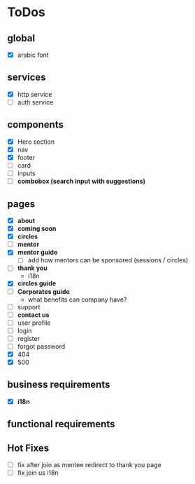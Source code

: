 # ToDos

## global

- [x] arabic font

## services

- [x] http service
- [ ] auth service

## components

- [x] Hero section
- [x] nav
- [x] footer
- [ ] card
- [ ] inputs
- [ ] **combobox (search input with suggestions)**

## pages

- [x] **about**
- [x] **coming soon**
- [x] **circles**
- [ ] **mentor**
- [x] **mentor guide**
  - [ ] add how mentors can be sponsored (sessions / circles)
- [ ] **thank you**
  - i18n
- [x] **circles guide**
- [ ] **Corporates guide**
  - what benefits can company have?
- [ ] support
- [ ] **contact us**
- [ ] user profile
- [ ] login
- [ ] register
- [ ] forgot password
- [x] 404
- [x] 500

## business requirements

- [x] **i18n**

## functional requirements

## Hot Fixes

- [ ] fix after join as mentee redirect to thank you page
- [ ] fix join us i18n
